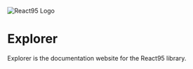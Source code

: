 ![React95 Logo](packages/core/components/shared/assets/React95-clouds.png)

# Explorer

Explorer is the documentation website for the React95 library.
